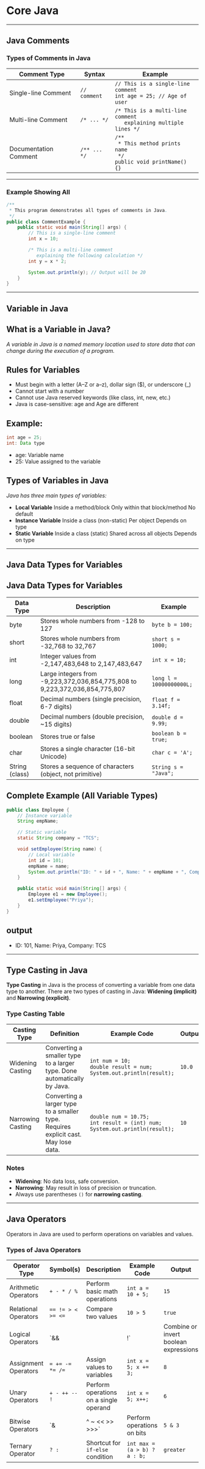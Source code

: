 # Core Java
----
## Java Comments
### Types of Comments in Java

| Comment Type         | Syntax               | Example                                                                 |
|----------------------|----------------------|-------------------------------------------------------------------------|
| Single-line Comment  | `// comment`         | `// This is a single-line comment`<br>`int age = 25; // Age of user`   |
| Multi-line Comment   | `/* ... */`          | `/* This is a multi-line comment`<br>`   explaining multiple lines */`  |
| Documentation Comment| `/** ... */`         | `/**`<br>` * This method prints name`<br>` */`<br>`public void printName() {}` |

---

### Example Showing All 
```java
/**
 * This program demonstrates all types of comments in Java.
 */
public class CommentExample {
    public static void main(String[] args) {
        // This is a single-line comment
        int x = 10;

        /* This is a multi-line comment
           explaining the following calculation */
        int y = x * 2;

        System.out.println(y); // Output will be 20
    }
}
```
----


## Variable in Java
## What is a Variable in Java?
*A variable in Java is a named memory location used to store data that can change during the execution of a program.*
## Rules for Variables
- Must begin with a letter (A–Z or a–z), dollar sign ($), or underscore (_)
- Cannot start with a number
- Cannot use Java reserved keywords (like class, int, new, etc.)
- Java is case-sensitive: age and Age are different

## Example:
```java
int age = 25;
int: Data type
```
- age: Variable name
- 25: Value assigned to the variable

## Types of Variables in Java
*Java has three main types of variables:*
- **Local Variable**	Inside a method/block	Only within that block/method	No default
- **Instance Variable**	Inside a class (non-static)	Per object	Depends on type
- **Static Variable**	Inside a class (static)	Shared across all objects	Depends on type
----

## Java Data Types for Variables
## Java Data Types for Variables

| Data Type     | Description                                                | Example               |
|---------------|------------------------------------------------------------|-----------------------|
| byte          | Stores whole numbers from -128 to 127                      | `byte b = 100;`       |
| short         | Stores whole numbers from -32,768 to 32,767                | `short s = 1000;`     |
| int           | Integer values from -2,147,483,648 to 2,147,483,647        | `int x = 10;`         |
| long          | Large integers from -9,223,372,036,854,775,808 to 9,223,372,036,854,775,807 | `long l = 10000000000L;` |
| float         | Decimal numbers (single precision, 6-7 digits)             | `float f = 3.14f;`    |
| double        | Decimal numbers (double precision, ~15 digits)             | `double d = 9.99;`    |
| boolean       | Stores true or false                                       | `boolean b = true;`   |
| char          | Stores a single character (16-bit Unicode)                 | `char c = 'A';`       |
| String (class)| Stores a sequence of characters (object, not primitive)    | `String s = "Java";`  |


## Complete Example (All Variable Types)
```java
public class Employee {
    // Instance variable
    String empName;

    // Static variable
    static String company = "TCS";

    void setEmployee(String name) {
        // Local variable
        int id = 101;
        empName = name;
        System.out.println("ID: " + id + ", Name: " + empName + ", Company: " + company);
    }

    public static void main(String[] args) {
        Employee e1 = new Employee();
        e1.setEmployee("Priya");
    }
}
```
## output
- ID: 101, Name: Priya, Company: TCS
----
## Type Casting in Java
**Type Casting** in Java is the process of converting a variable from one data type to another.
There are two types of casting in Java: **Widening (implicit)** and **Narrowing (explicit)**.
### Type Casting Table

| Casting Type         | Definition                                     | Example Code                                               | Output   |
|----------------------|-----------------------------------------------|-------------------------------------------------------------|----------|
| Widening Casting     | Converting a smaller type to a larger type. Done automatically by Java. | `int num = 10;`<br>`double result = num;`<br>`System.out.println(result);` | `10.0`   |
| Narrowing Casting    | Converting a larger type to a smaller type. Requires explicit cast. May lose data. | `double num = 10.75;`<br>`int result = (int) num;`<br>`System.out.println(result);` | `10`     |


### Notes
- **Widening**: No data loss, safe conversion.
- **Narrowing**: May result in loss of precision or truncation.
- Always use parentheses `()` for **narrowing casting**.

----
## Java Operators
Operators in Java are used to perform operations on variables and values.
### Types of Java Operators

| Operator Type         | Symbol(s)           | Description                                   | Example Code                          | Output       |
|------------------------|---------------------|-----------------------------------------------|----------------------------------------|--------------|
| Arithmetic Operators   | `+ - * / %`         | Perform basic math operations                 | `int a = 10 + 5;`                      | `15`         |
| Relational Operators   | `== != > < >= <=`   | Compare two values                            | `10 > 5`                               | `true`       |
| Logical Operators      | `&& || !`           | Combine or invert boolean expressions         | `(5 > 3 && 2 < 4)`                     | `true`       |
| Assignment Operators   | `= += -= *= /=`     | Assign values to variables                    | `int x = 5; x += 3;`                   | `8`          |
| Unary Operators        | `+ - ++ -- !`       | Perform operations on a single operand        | `int x = 5; x++;`                      | `6`          |
| Bitwise Operators      | `& | ^ ~ << >> >>>` | Perform operations on bits                    | `5 & 3`                                | `1`          |
| Ternary Operator       | `? :`               | Shortcut for `if-else` condition              | `int max = (a > b) ? a : b;`           | `greater`    |





